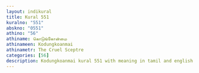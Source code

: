 ```yaml
---
layout: indikural
title: Kural 551
kuralno: "551"
abskno: "0551"
athino: "56"
athiname: கொடுங்கோன்மை
athinameen: Kodungkoanmai
athinametr: The Cruel Sceptre
categories: [56]
description: Kodungkoanmai kural 551 with meaning in tamil and english 
---
```



